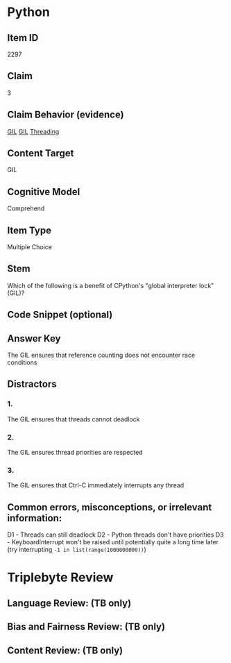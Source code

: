 # Python 

## Item ID
2297

## Claim
3

## Claim Behavior (evidence)

[GIL](https://wiki.python.org/moin/GlobalInterpreterLock)
[GIL](http://www.dabeaz.com/python/GIL.pdf)
[Threading](https://docs.python.org/3/library/threading.html)

## Content Target
GIL

## Cognitive Model
Comprehend

## Item Type
Multiple Choice

## Stem

Which of the following is a benefit of CPython's "global interpreter lock" (GIL)?

## Code Snippet (optional)

## Answer Key

The GIL ensures that reference counting does not encounter race conditions

## Distractors

### 1.

The GIL ensures that threads cannot deadlock

### 2.

The GIL ensures thread priorities are respected

### 3.

The GIL ensures that Ctrl-C immediately interrupts any thread

## Common errors, misconceptions, or irrelevant information:

D1 - Threads can still deadlock
D2 - Python threads don't have priorities
D3 - KeyboardInterrupt won't be raised until potentially quite a long time later (try interrupting `-1 in list(range(1000000000))`)

# Triplebyte Review


## Language Review: (TB only)


## Bias and Fairness Review: (TB only)


## Content Review: (TB only)

